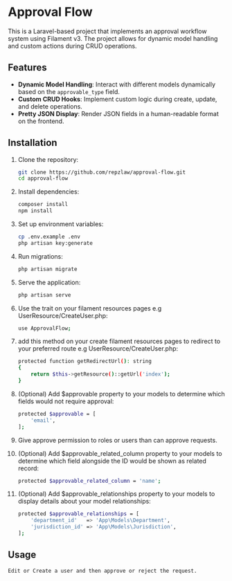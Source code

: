 # Approval Flow

This is a Laravel-based project that implements an approval workflow system using Filament v3. The project allows for dynamic model handling and custom actions during CRUD operations.

## Features

- **Dynamic Model Handling**: Interact with different models dynamically based on the `approvable_type` field.
- **Custom CRUD Hooks**: Implement custom logic during create, update, and delete operations.
- **Pretty JSON Display**: Render JSON fields in a human-readable format on the frontend.

## Installation

1. Clone the repository:
    ```sh
    git clone https://github.com/repzlaw/approval-flow.git
    cd approval-flow
    ```

2. Install dependencies:
    ```sh
    composer install
    npm install
    ```

3. Set up environment variables:
    ```sh
    cp .env.example .env
    php artisan key:generate
    ```

4. Run migrations:
    ```sh
    php artisan migrate
    ```

5. Serve the application:
    ```sh
    php artisan serve
    ```

6. Use the trait on your filament resources pages e.g UserResource/CreateUser.php:
    ```sh
    use ApprovalFlow;
    ```

7. add this method on your create filament resources pages to redirect to your preferred route e.g UserResource/CreateUser.php:
    ```sh
    protected function getRedirectUrl(): string
    {
        return $this->getResource()::getUrl('index');
    }
    ```

8. (Optional) Add $approvable property to your models to determine which fields would not require approval:
    ```sh
    protected $approvable = [
        'email',
    ];
    ```

9. Give approve permission to roles or users than can approve requests.

10. (Optional) Add $approvable_related_column property to your models to determine which field alongside the ID would be shown as related record:
    ```sh
    protected $approvable_related_column = 'name';
    ```
11. (Optional) Add $approvable_relationships property to your models to display details about your model relationships:
    ```sh
    protected $approvable_relationships = [
        'department_id'   => 'App\Models\Department',
        'jurisdiction_id' => 'App\Models\Jurisdiction',
    ];
    ```

## Usage
    Edit or Create a user and then approve or reject the request.
